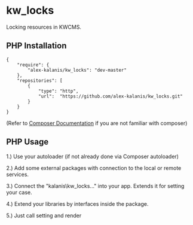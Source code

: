# kw_locks

Locking resources in KWCMS.

## PHP Installation

```
{
    "require": {
        "alex-kalanis/kw_locks": "dev-master"
    },
    "repositories": [
        {
            "type": "http",
            "url":  "https://github.com/alex-kalanis/kw_locks.git"
        }
    }
}
```

(Refer to [Composer Documentation](https://github.com/composer/composer/blob/master/doc/00-intro.md#introduction) if you are not
familiar with composer)


## PHP Usage

1.) Use your autoloader (if not already done via Composer autoloader)

2.) Add some external packages with connection to the local or remote services.

3.) Connect the "kalanis\kw_locks\..." into your app. Extends it for setting your case.

4.) Extend your libraries by interfaces inside the package.

5.) Just call setting and render
